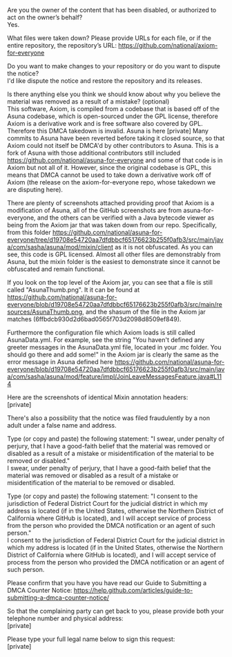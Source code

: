 Are you the owner of the content that has been disabled, or authorized to act on the owner’s behalf?   
Yes.

What files were taken down? Please provide URLs for each file, or if the entire repository, the repository’s URL:   https://github.com/national/axiom-for-everyone

Do you want to make changes to your repository or do you want to dispute the notice?   
I'd like dispute the notice and restore the repository and its releases.

Is there anything else you think we should know about why you believe the material was removed as a result of a mistake? (optional)   
This software, Axiom, is compiled from a codebase that is based off of the Asuna codebase, which is open-sourced under the GPL license, therefore Axiom is a derivative work and is free software also covered by GPL. Therefore this DMCA takedown is invalid. Asuna is here [private] Many commits to Asuna have been reverted before taking it closed source, so that Axiom could not itself be DMCA'd by other contributors to Asuna. This is a fork of Asuna with those additional contributors still included https://github.com/national/asuna-for-everyone and some of that code is in Axiom but not all of it. However, since the original codebase is GPL, this means that DMCA cannot be used to take down a derivative work off of Axiom (the release on the axiom-for-everyone repo, whose takedown we are disputing here).

There are plenty of screenshots attached providing proof that Axiom is a modification of Asuna, all of the GitHub screenshots are from asuna-for-everyone, and the others can be verified with a Java bytecode viewer as being from the Axiom jar that was taken down from our repo. Specifically, from this folder https://github.com/national/asuna-for-everyone/tree/d19708e54720aa7dfdbbcf65176623b255f0afb3/src/main/java/com/sasha/asuna/mod/mixin/client as it is not obfuscated. As you can see, this code is GPL licensed. Almost all other files are demonstrably from Asuna, but the mixin folder is the easiest to demonstrate since it cannot be obfuscated and remain functional.

If you look on the top level of the Axiom jar, you can see that a file is still called "AsunaThumb.png". It it can be found at https://github.com/national/asuna-for-everyone/blob/d19708e54720aa7dfdbbcf65176623b255f0afb3/src/main/resources/AsunaThumb.png, and the shasum of the file in the Axiom jar matches (6ffbdcb930d2d6bad0565f703d2098d8509ef849).

Furthermore the configuration file which Axiom loads is still called AsunaData.yml. For example, see the string "You haven't defined any greeter messages in the AsunaData.yml file, located in your .mc folder. You should go there and add some!" in the Axiom jar is clearly the same as the error message in Asuna defined here https://github.com/national/asuna-for-everyone/blob/d19708e54720aa7dfdbbcf65176623b255f0afb3/src/main/java/com/sasha/asuna/mod/feature/impl/JoinLeaveMessagesFeature.java#L114

Here are the screenshots of identical Mixin annotation headers:   
[private]

There's also a possibility that the notice was filed fraudulently by a non adult under a false name and address.

Type (or copy and paste) the following statement: "I swear, under penalty of perjury, that I have a good-faith belief that the material was removed or disabled as a result of a mistake or misidentification of the material to be removed or disabled."   
I swear, under penalty of perjury, that I have a good-faith belief that the material was removed or disabled as a result of a mistake or misidentification of the material to be removed or disabled.

Type (or copy and paste) the following statement: "I consent to the jurisdiction of Federal District Court for the judicial district in which my address is located (if in the United States, otherwise the Northern District of California where GitHub is located), and I will accept service of process from the person who provided the DMCA notification or an agent of such person."   
I consent to the jurisdiction of Federal District Court for the judicial district in which my address is located (if in the United States, otherwise the Northern District of California where GitHub is located), and I will accept service of process from the person who provided the DMCA notification or an agent of such person.

Please confirm that you have you have read our Guide to Submitting a DMCA Counter Notice: https://help.github.com/articles/guide-to-submitting-a-dmca-counter-notice/

So that the complaining party can get back to you, please provide both your telephone number and physical address:   
[private]

Please type your full legal name below to sign this request:   
[private]
